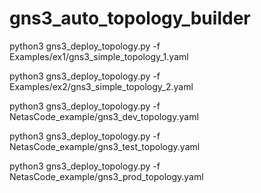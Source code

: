 # gns3_auto_topology_builder


python3 gns3_deploy_topology.py -f Examples/ex1/gns3_simple_topology_1.yaml

python3 gns3_deploy_topology.py -f Examples/ex2/gns3_simple_topology_2.yaml

python3 gns3_deploy_topology.py -f NetasCode_example/gns3_dev_topology.yaml

python3 gns3_deploy_topology.py -f NetasCode_example/gns3_test_topology.yaml

python3 gns3_deploy_topology.py -f NetasCode_example/gns3_prod_topology.yaml
